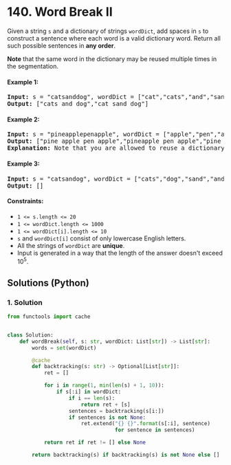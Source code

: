 # 140. Word Break II
Given a string `s` and a dictionary of strings `wordDict`, add spaces in `s` to construct a sentence where each word is a valid dictionary word. Return all such possible sentences in **any order**.

**Note** that the same word in the dictionary may be reused multiple times in the segmentation.

#### Example 1:
<pre>
<strong>Input:</strong> s = "catsanddog", wordDict = ["cat","cats","and","sand","dog"]
<strong>Output:</strong> ["cats and dog","cat sand dog"]
</pre>

#### Example 2:
<pre>
<strong>Input:</strong> s = "pineapplepenapple", wordDict = ["apple","pen","applepen","pine","pineapple"]
<strong>Output:</strong> ["pine apple pen apple","pineapple pen apple","pine applepen apple"]
<strong>Explanation:</strong> Note that you are allowed to reuse a dictionary word.
</pre>

#### Example 3:
<pre>
<strong>Input:</strong> s = "catsandog", wordDict = ["cats","dog","sand","and","cat"]
<strong>Output:</strong> []
</pre>

#### Constraints:
* `1 <= s.length <= 20`
* `1 <= wordDict.length <= 1000`
* `1 <= wordDict[i].length <= 10`
* `s` and `wordDict[i]` consist of only lowercase English letters.
* All the strings of `wordDict` are **unique**.
* Input is generated in a way that the length of the answer doesn't exceed 10<sup>5</sup>.

## Solutions (Python)

### 1. Solution
```Python
from functools import cache


class Solution:
    def wordBreak(self, s: str, wordDict: List[str]) -> List[str]:
        words = set(wordDict)

        @cache
        def backtracking(s: str) -> Optional[List[str]]:
            ret = []

            for i in range(1, min(len(s) + 1, 10)):
                if s[:i] in wordDict:
                    if i == len(s):
                        return ret + [s]
                    sentences = backtracking(s[i:])
                    if sentences is not None:
                        ret.extend("{} {}".format(s[:i], sentence)
                                   for sentence in sentences)

            return ret if ret != [] else None

        return backtracking(s) if backtracking(s) is not None else []
```
